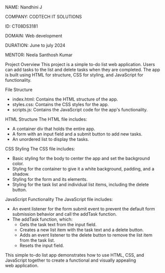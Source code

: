 NAME: Nandhini J

COMPANY: CODTECH IT SOLUTIONS

ID: CT08DS3181

DOMAIN: Web development

DURATION: June to july 2024

MENTOR: Neela Santhosh Kumar


 Project Overview
This project is a simple to-do list web application. Users can add tasks to the list and delete tasks when they are completed. The app is built using HTML for structure, CSS for styling, and JavaScript for functionality.

 File Structure
- index.html: Contains the HTML structure of the app.
- styles.css: Contains the CSS styles for the app.
- scripts.js: Contains the JavaScript code for the app's functionality.

HTML Structure
The HTML file includes:
- A container div that holds the entire app.
- A form with an input field and a submit button to add new tasks.
- An unordered list to display the tasks.

 CSS Styling
The CSS file includes:
- Basic styling for the body to center the app and set the background color.
- Styling for the container to give it a white background, padding, and a shadow.
- Styling for the form and its elements.
- Styling for the task list and individual list items, including the delete button.

 JavaScript Functionality
The JavaScript file includes:
- An event listener for the form submit event to prevent the default form submission behavior and call the addTask function.
- The addTask function, which:
  - Gets the task text from the input field.
  - Creates a new list item with the task text and a delete button.
  - Adds an event listener to the delete button to remove the list item from the task list.
  - Resets the input field.

This simple to-do list app demonstrates how to use HTML, CSS, and JavaScript together to create a functional and visually appealing web application.
